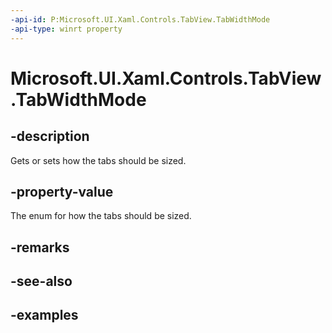 ```yaml
---
-api-id: P:Microsoft.UI.Xaml.Controls.TabView.TabWidthMode
-api-type: winrt property
---
```


# Microsoft.UI.Xaml.Controls.TabView.TabWidthMode

<!--
public Microsoft.UI.Xaml.Controls.TabViewWidthMode TabWidthMode { get; set; }
-->

## -description

Gets or sets how the tabs should be sized.

## -property-value

The enum for how the tabs should be sized. 

## -remarks

## -see-also

## -examples

